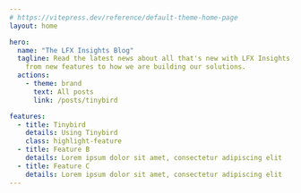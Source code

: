 ```yaml
---
# https://vitepress.dev/reference/default-theme-home-page
layout: home

hero:
  name: "The LFX Insights Blog"
  tagline: Read the latest news about all that's new with LFX Insights, 
    from new features to how we are building our solutions.
  actions:
    - theme: brand
      text: All posts
      link: /posts/tinybird

features:
  - title: Tinybird
    details: Using Tinybird
    class: highlight-feature
  - title: Feature B
    details: Lorem ipsum dolor sit amet, consectetur adipiscing elit
  - title: Feature C
    details: Lorem ipsum dolor sit amet, consectetur adipiscing elit
---
```


